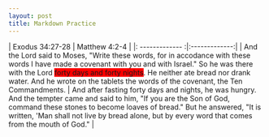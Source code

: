 ```yaml
---
layout: post
title: Markdown Practice
---
```


| Exodus 34:27-28 | Matthew 4:2-4 |
|: ------------- :|:-------------:|
| And the Lord said to Moses, "Write these words, for in accodance with these words I have made a covenant with you and with Israel." So he was there with the Lord <span style='background-color: red'>forty days and forty nights</span>. He neither ate bread nor drank water. And he wrote on the tablets the words of the covenant, the Ten Commandments. | And after fasting forty days and nights, he was hungry. And the tempter came and said to him, "If you are the Son of God, command these stones to become loaves of bread." But he answered, "It is written, 'Man shall not live by bread alone, but by every word that comes from the mouth of God." |

